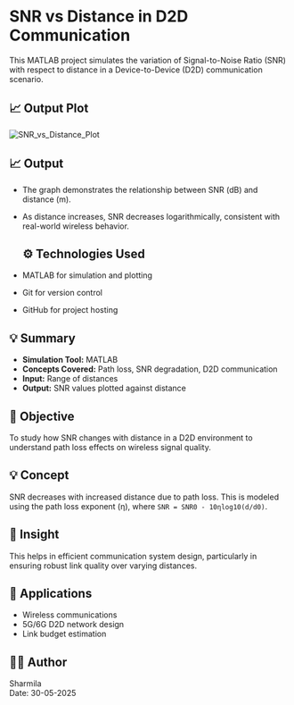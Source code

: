 # SNR vs Distance in D2D Communication

This MATLAB project simulates the variation of Signal-to-Noise Ratio (SNR) with respect to distance in a Device-to-Device (D2D) communication scenario.

## 📈 Output Plot
![SNR_vs_Distance_Plot](https://github.com/user-attachments/assets/9ffacba4-59f4-4699-8221-6f02ed0802e1)

## 📈 Output
- The graph demonstrates the relationship between SNR (dB) and distance (m).
- As distance increases, SNR decreases logarithmically, consistent with real-world wireless behavior.

  ## ⚙️ Technologies Used
- MATLAB for simulation and plotting
- Git for version control
- GitHub for project hosting
  
## 💡 Summary

- **Simulation Tool:** MATLAB
- **Concepts Covered:** Path loss, SNR degradation, D2D communication
- **Input:** Range of distances
- **Output:** SNR values plotted against distance

## 🔬 Objective

To study how SNR changes with distance in a D2D environment to understand path loss effects on wireless signal quality.

## 💡 Concept
SNR decreases with increased distance due to path loss. This is modeled using the path loss exponent (η), where `SNR = SNR0 - 10ηlog10(d/d0)`.

## 🧠 Insight

This helps in efficient communication system design, particularly in ensuring robust link quality over varying distances.

## 📌 Applications
- Wireless communications
- 5G/6G D2D network design
- Link budget estimation
  
## 👩‍💻 Author

Sharmila  
Date: 30-05-2025
